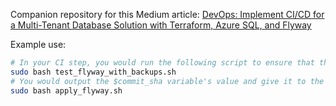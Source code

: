 Companion repository for this Medium article: [DevOps: Implement CI/CD for a Multi-Tenant Database Solution with Terraform, Azure SQL, and Flyway](https://medium.com/@jslamartina/devops-implement-a-versioned-multi-tenant-database-solution-using-terraform-azure-sql-and-df8189c5f79a)

Example use:
``` bash
# In your CI step, you would run the following script to ensure that the migrations being applied will work across all Tenants
sudo bash test_flyway_with_backups.sh
# You would output the $commit_sha variable's value and give it to the CD step to download and apply the migrations
sudo bash apply_flyway.sh
```
